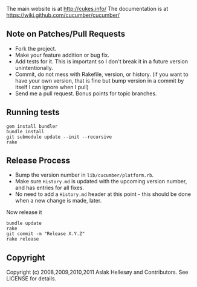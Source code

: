 The main website is at http://cukes.info/
The documentation is at https://wiki.github.com/cucumber/cucumber/

## Note on Patches/Pull Requests
 
* Fork the project.
* Make your feature addition or bug fix.
* Add tests for it. This is important so I don't break it in a
  future version unintentionally.
* Commit, do not mess with Rakefile, version, or history.
  (if you want to have your own version, that is fine but
  bump version in a commit by itself I can ignore when I pull)
* Send me a pull request. Bonus points for topic branches.

## Running tests

    gem install bundler
    bundle install
    git submodule update --init --recursive
    rake

## Release Process

* Bump the version number in `lib/cucumber/platform.rb`.
* Make sure `History.md` is updated with the upcoming version number, and has entries for all fixes.
* No need to add a `History.md` header at this point - this should be done when a new change is made, later.

Now release it

    bundle update
    rake
    git commit -m "Release X.Y.Z"
    rake release

## Copyright

Copyright (c) 2008,2009,2010,2011 Aslak Hellesøy and Contributors. See LICENSE for details.

